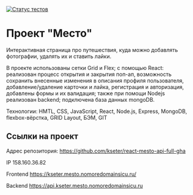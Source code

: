 [![Статус тестов](../../actions/workflows/tests.yml/badge.svg)](../../actions/workflows/tests.yml)

# Проект "Место"
Интерактивная страница про путешествия, куда можно добавлять фотографии, удалять их и ставить лайки.

В проекте использованы сетки Grid и Flex; с помощью React: реализован процесс открытия и закрытия поп-ап, возможность сохранить внесенные изменения в описания профиля пользователя, добавление/удаление карточки и лайка, регистрация и авторизация, добавлены формы и их валидация; также при помощи Nodejs реализован backend; подключена база данных mongoDB.  


Технологии: HMTL, CSS, JavaScript, React, Node.js, Express, MongoDB, flexbox-вёрстка, GRID Layout, БЭМ, GIT


## Ссылки на проект

Адрес репозитория: https://github.com/kseter/react-mesto-api-full-gha

IP 158.160.36.82

Frontend https://kseter.mesto.nomoredomainsicu.ru/

Backend https://api.kseter.mesto.nomoredomainsicu.ru
